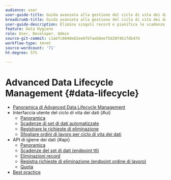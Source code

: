 ```yaml
---
audience: user
user-guide-title: Guida avanzata alla gestione del ciclo di vita dei dati
breadcrumb-title: Guida avanzata alla gestione del ciclo di vita dei dati
user-guide-description: Elimina singoli record e pianifica le scadenze dei set di dati in Experience Platform per la pulizia dei dati, la rimozione di dati anonimi e la minimizzazione dei dati.
feature: Data Hygiene
role: User, Developer, Admin
source-git-commit: c1abfc0848e82ee6f6faeb8eef5d28f4b1fdb47d
workflow-type: tm+mt
source-wordcount: '71'
ht-degree: 57%

---
```



# Advanced Data Lifecycle Management {#data-lifecycle}

* [Panoramica di Advanced Data Lifecycle Management](./home.md)
* Interfaccia utente del ciclo di vita dei dati {#ui}
   * [Panoramica](./ui/overview.md)
   * [Scadenze di set di dati automatizzate](./ui/dataset-expiration.md)
   * [Registrare le richieste di eliminazione](./ui/record-delete.md)
   * [Sfogliare ordini di lavoro per ciclo di vita dei dati](./ui/browse.md)
* API di igiene dei dati {#api}
   * [Panoramica](./api/overview.md)
   * [Scadenze del set di dati (endpoint ttl)](./api/dataset-expiration.md)
   * [Eliminazioni record](./api/jobs.md)
   * [Registra richieste di eliminazione (endpoint ordine di lavoro)](./api/workorder.md)
   * [Quota](./api/quota.md)
* [Best practice](./best-practices.md)
